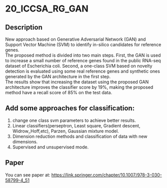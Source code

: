 # 20_ICCSA_RG_GAN
## Description
New approach based on Generative Adversarial Network (GAN) and Support Vector Machine (SVM) to identify in-silico candidates for reference genes.<br /> The proposed method is divided into two main steps. First, the GAN is used to increase a small number of reference genes found in the public RNA-seq dataset of Escherichia coli. Second, a one-class SVM based on novelty detection is evaluated using some real reference genes and synthetic ones generated by the GAN architecture in the first step.<br />
The results show that increasing the dataset using the proposed GAN architecture improves the classifier score by 19%, making the proposed method have a recall score of 85% on the test data.
## Add some approaches for classification:
1) change one class svm parameters to achieve better results.<br />
2) Linear classifiers(perseptron, Least square, Gradient descent, Widrow_Hoff,etc), Parzen, Gaussian mixture model.<br />
3) Dimension reduction methods and classification of data with new dimensions.<br />
4) Supervised and unsupervised mode.<br />
## Paper
You can see paper at: https://link.springer.com/chapter/10.1007/978-3-030-58799-4_51

